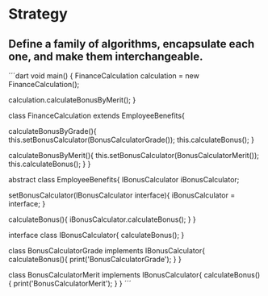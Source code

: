 # Strategy

## Define a family of algorithms, encapsulate each one, and make them interchangeable.

´´´dart
void main() {
 FinanceCalculation calculation = new FinanceCalculation();
  
  calculation.calculateBonusByMerit();
}

class FinanceCalculation extends EmployeeBenefits{
  
  calculateBonusByGrade(){
    this.setBonusCalculator(BonusCalculatorGrade());
    this.calculateBonus();
  }
  
  calculateBonusByMerit(){
    this.setBonusCalculator(BonusCalculatorMerit());
    this.calculateBonus();
  }
}

abstract class EmployeeBenefits{
  IBonusCalculator iBonusCalculator;
  
  setBonusCalculator(IBonusCalculator interface){
    iBonusCalculator = interface;
  }
  
  calculateBonus(){
    iBonusCalculator.calculateBonus();
  }
}

interface class IBonusCalculator{
  calculateBonus();
}

class BonusCalculatorGrade implements IBonusCalculator{
  calculateBonus(){
    print('BonusCalculatorGrade');
  }
}

class BonusCalculatorMerit implements IBonusCalculator{
  calculateBonus(){
    print('BonusCalculatorMerit');
  }
}
´´´
